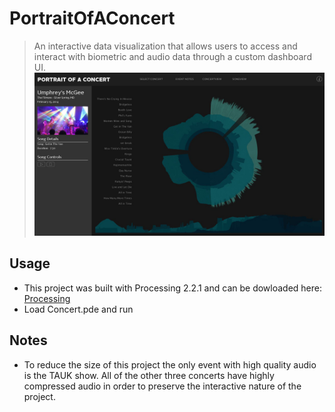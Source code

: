 # PortraitOfAConcert
> An interactive data visualization that allows users to access and interact with biometric and audio data through a custom dashboard UI. 
![Screenshot](https://raw.githubusercontent.com/garethhgriffith/README_IMAGES/master/dv2.JPG "Screenshot")

## Usage
- This project was built with Processing 2.2.1 and can be dowloaded here: [Processing](https://processing.org/)
- Load Concert.pde and run

## Notes
- To reduce the size of this project the only event with high quality audio is the TAUK show. All of the other three concerts have highly compressed audio in order to preserve the interactive nature of the project.
